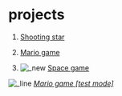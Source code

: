 # projects

1. <a href="shooting%20star/index.html">Shooting star</a>

2. <a href="Mario_game/index.html"> Mario game</a>

3. ![_new](https://user-images.githubusercontent.com/36503465/37869919-ab4b8b32-2fd2-11e8-9c8a-f99b5c7dfe8f.png) <a href="space/index.html"> Space game</a>
 
 
 
 
 
![_line](https://user-images.githubusercontent.com/36503465/37870342-6a88b43a-2fdc-11e8-8e78-4fc319b3ba95.png)
*<a href="Mario_game_[test_mode]/index.html"> Mario game [test mode]</a>*


